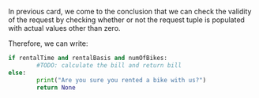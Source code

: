 <!--title={Return Bike: Validity of the Request}-->

<!--badges={Python:30}-->

<!-- concepts={none.mdx, Tuples.mdx} -->

In previous card, we come to the conclusion that we can check the validity of the request by checking whether or not the request tuple is populated with actual values other than zero. 

Therefore, we can write:

```python
if rentalTime and rentalBasis and numOfBikes:
		#TODO: calculate the bill and return bill
else:
        print("Are you sure you rented a bike with us?")
        return None
```

